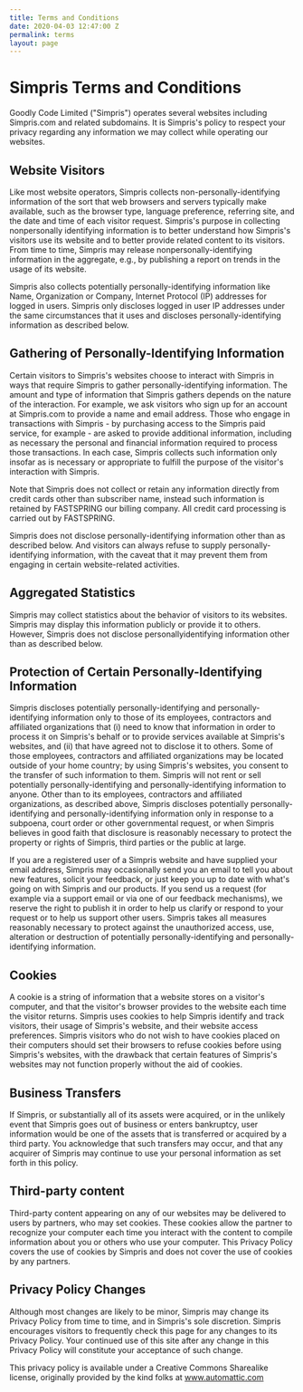 ```yaml
---
title: Terms and Conditions
date: 2020-04-03 12:47:00 Z
permalink: terms
layout: page
---
```


# Simpris Terms and Conditions

Goodly Code Limited ("Simpris") operates several websites including Simpris.com and related
subdomains. It is Simpris's policy to respect your privacy regarding any information we may collect
while operating our websites.

## Website Visitors

Like most website operators, Simpris collects non-personally-identifying information of the sort that
web browsers and servers typically make available, such as the browser type, language preference,
referring site, and the date and time of each visitor request. Simpris's purpose in collecting nonpersonally identifying information is to better understand how Simpris's visitors use its website and
to better provide related content to its visitors. From time to time, Simpris may release nonpersonally-identifying information in the aggregate, e.g., by publishing a report on trends in the
usage of its website.

Simpris also collects potentially personally-identifying information like Name, Organization or
Company, Internet Protocol (IP) addresses for logged in users. Simpris only discloses logged in user
IP addresses under the same circumstances that it uses and discloses personally-identifying
information as described below.

## Gathering of Personally-Identifying Information

Certain visitors to Simpris's websites choose to interact with Simpris in ways that require Simpris to
gather personally-identifying information. The amount and type of information that Simpris gathers
depends on the nature of the interaction. For example, we ask visitors who sign up for an account at
Simpris.com to provide a name and email address. Those who engage in transactions with Simpris -
by purchasing access to the Simpris paid service, for example - are asked to provide additional
information, including as necessary the personal and financial information required to process those
transactions. In each case, Simpris collects such information only insofar as is necessary or
appropriate to fulfill the purpose of the visitor's interaction with Simpris.

Note that Simpris does not collect or retain any information directly from credit cards other than
subscriber name, instead such information is retained by FASTSPRING our billing company. All credit
card processing is carried out by FASTSPRING.

Simpris does not disclose personally-identifying information other than as described below. And
visitors can always refuse to supply personally-identifying information, with the caveat that it may
prevent them from engaging in certain website-related activities.

## Aggregated Statistics

Simpris may collect statistics about the behavior of visitors to its websites. Simpris may display this
information publicly or provide it to others. However, Simpris does not disclose personallyidentifying information other than as described below.

## Protection of Certain Personally-Identifying Information

Simpris discloses potentially personally-identifying and personally-identifying information only to
those of its employees, contractors and affiliated organizations that (i) need to know that
information in order to process it on Simpris's behalf or to provide services available at Simpris's
websites, and (ii) that have agreed not to disclose it to others. Some of those employees, contractors
and affiliated organizations may be located outside of your home country; by using Simpris's
websites, you consent to the transfer of such information to them. Simpris will not rent or sell
potentially personally-identifying and personally-identifying information to anyone. Other than to its
employees, contractors and affiliated organizations, as described above, Simpris discloses potentially
personally-identifying and personally-identifying information only in response to a subpoena, court
order or other governmental request, or when Simpris believes in good faith that disclosure is
reasonably necessary to protect the property or rights of Simpris, third parties or the public at large.

If you are a registered user of a Simpris website and have supplied your email address, Simpris may
occasionally send you an email to tell you about new features, solicit your feedback, or just keep you
up to date with what's going on with Simpris and our products. If you send us a request (for example
via a support email or via one of our feedback mechanisms), we reserve the right to publish it in
order to help us clarify or respond to your request or to help us support other users. Simpris takes all
measures reasonably necessary to protect against the unauthorized access, use, alteration or
destruction of potentially personally-identifying and personally-identifying information.

## Cookies

A cookie is a string of information that a website stores on a visitor's computer, and that the visitor's
browser provides to the website each time the visitor returns. Simpris uses cookies to help Simpris
identify and track visitors, their usage of Simpris's website, and their website access preferences.
Simpris visitors who do not wish to have cookies placed on their computers should set their
browsers to refuse cookies before using Simpris's websites, with the drawback that certain features
of Simpris's websites may not function properly without the aid of cookies.

## Business Transfers

If Simpris, or substantially all of its assets were acquired, or in the unlikely event that Simpris goes
out of business or enters bankruptcy, user information would be one of the assets that is transferred
or acquired by a third party. You acknowledge that such transfers may occur, and that any acquirer
of Simpris may continue to use your personal information as set forth in this policy.

## Third-party content

Third-party content appearing on any of our websites may be delivered to users by partners, who
may set cookies. These cookies allow the partner to recognize your computer each time you interact
with the content to compile information about you or others who use your computer. This Privacy
Policy covers the use of cookies by Simpris and does not cover the use of cookies by any partners.

## Privacy Policy Changes

Although most changes are likely to be minor, Simpris may change its Privacy Policy from time to
time, and in Simpris's sole discretion. Simpris encourages visitors to frequently check this page for
any changes to its Privacy Policy. Your continued use of this site after any change in this Privacy
Policy will constitute your acceptance of such change.

This privacy policy is available under a Creative Commons Sharealike license, originally provided by
the kind folks at www.automattic.com